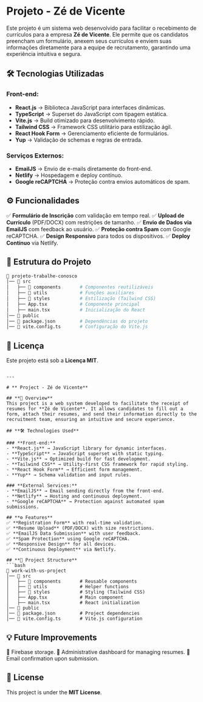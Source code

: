 # **Projeto - Zé de Vicente**

Este projeto é um sistema web desenvolvido para facilitar o recebimento de currículos para a empresa **Zé de Vicente**. Ele permite que os candidatos preencham um formulário, anexem seus currículos e enviem suas informações diretamente para a equipe de recrutamento, garantindo uma experiência intuitiva e segura.

## **🛠 Tecnologias Utilizadas**

### **Front-end:**
- **React.js** → Biblioteca JavaScript para interfaces dinâmicas.
- **TypeScript** → Superset do JavaScript com tipagem estática.
- **Vite.js** → Build otimizado para desenvolvimento rápido.
- **Tailwind CSS** → Framework CSS utilitário para estilização ágil.
- **React Hook Form** → Gerenciamento eficiente de formulários.
- **Yup** → Validação de schemas e regras de entrada.

### **Serviços Externos:**
- **EmailJS** → Envio de e-mails diretamente do front-end.
- **Netlify** → Hospedagem e deploy contínuo.
- **Google reCAPTCHA** → Proteção contra envios automáticos de spam.

## **⚙️ Funcionalidades**
✅ **Formulário de Inscrição** com validação em tempo real.
✅ **Upload de Currículo** (PDF/DOCX) com restrições de tamanho.
✅ **Envio de Dados via EmailJS** com feedback ao usuário.
✅ **Proteção contra Spam** com Google reCAPTCHA.
✅ **Design Responsivo** para todos os dispositivos.
✅ **Deploy Contínuo** via Netlify.

## **📂 Estrutura do Projeto**
```bash
📂 projeto-trabalhe-conosco
│── 📂 src
│   ├── 📂 components       # Componentes reutilizáveis
│   ├── 📂 utils            # Funções auxiliares
│   ├── 📂 styles           # Estilização (Tailwind CSS)
│   ├── App.tsx            # Componente principal
│   ├── main.tsx           # Inicialização do React
│── 📂 public
│── 📜 package.json         # Dependências do projeto
│── 📜 vite.config.ts       # Configuração do Vite.js
```
## **📜 Licença**
Este projeto está sob a **Licença MIT**.
```

---

# ** Project - Zé de Vicente**

## **📌 Overview**
This project is a web system developed to facilitate the receipt of resumes for **Zé de Vicente**. It allows candidates to fill out a form, attach their resumes, and send their information directly to the recruitment team, ensuring an intuitive and secure experience.

## **🛠 Technologies Used**

### **Front-end:**
- **React.js** → JavaScript library for dynamic interfaces.
- **TypeScript** → JavaScript superset with static typing.
- **Vite.js** → Optimized build for fast development.
- **Tailwind CSS** → Utility-first CSS framework for rapid styling.
- **React Hook Form** → Efficient form management.
- **Yup** → Schema validation and input rules.

### **External Services:**
- **EmailJS** → Email sending directly from the front-end.
- **Netlify** → Hosting and continuous deployment.
- **Google reCAPTCHA** → Protection against automated spam submissions.

## **⚙️ Features**
✅ **Registration Form** with real-time validation.
✅ **Resume Upload** (PDF/DOCX) with size restrictions.
✅ **EmailJS Data Submission** with user feedback.
✅ **Spam Protection** using Google reCAPTCHA.
✅ **Responsive Design** for all devices.
✅ **Continuous Deployment** via Netlify.

## **📂 Project Structure**
```bash
📂 work-with-us-project
│── 📂 src
│   ├── 📂 components       # Reusable components
│   ├── 📂 utils            # Helper functions
│   ├── 📂 styles           # Styling (Tailwind CSS)
│   ├── App.tsx            # Main component
│   ├── main.tsx           # React initialization
│── 📂 public
│── 📜 package.json         # Project dependencies
│── 📜 vite.config.ts       # Vite.js configuration
```

## **💡 Future Improvements**
📌 Firebase storage.
📌 Administrative dashboard for managing resumes.
📌 Email confirmation upon submission.

## **📜 License**
This project is under the **MIT License**.
